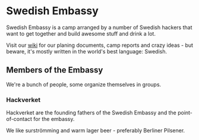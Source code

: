 # Swedish Embassy

Swedish Embassy is a camp arranged by a number of Swedish hackers that
want to get together and build awesome stuff and drink a lot.

Visit our [wiki](https://github.com/hackverket/swedishembassy/wiki) for our
planing documents, camp reports and crazy ideas - but beware, it's mostly
written in the world's best language: Swedish.

## Members of the Embassy

We're a bunch of people, some organize themselves in groups.

### Hackverket

Hackverket are the founding fathers of the Swedish Embassy and the
point-of-contact for the embassy.

We like surströmming and warm lager beer - preferably Berliner
Pilsener.

